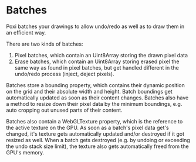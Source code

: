 # Batches

Poxi batches your drawings to allow undo/redo as well as to draw them in an efficient way. 

There are two kinds of batches:
1. Pixel batches, which contain an Uint8Array storing the drawn pixel data
2. Erase batches, which contain an Uint8Array storing erased pixel the same way as found in pixel batches, but get handled different in the undo/redo process (inject, deject pixels).

Batches store a bounding property, which contains their dynamic position on the grid and their absolute width and height. Batch boundings get automatically updated as soon as their content changes. Batches also have a method to resize down their pixel data by the minimum boundings, e.g. auto cropping out unused parts of their content.

Batches also contain a WebGLTexture property, which is the reference to the active texture on the GPU. As soon as a batch's pixel data get's changed, it's texture gets automatically updated and/or destroyed if it got resized as well. When a batch gets destroyed (e.g. by undoing or exceeding the undo stack size limit), the texture also gets automatically freed from the GPU's memory.
